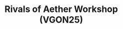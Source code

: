 ---
title: "Rivals of Aether Workshop (VGON25)"
permalink: /events/vgon25/roaw
game: "ROAW"
game_name: "Rivals of Aether Workshop"
event: "Vortex Gallery Online 2025"
layout: vgon25/game
---